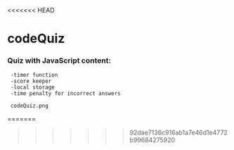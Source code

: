 <<<<<<< HEAD
# codeQuiz

### Quiz with JavaScript content:

     -timer function
     -score keeper
     -local storage
     -time penalty for incorrect answers
     
     codeQuiz.png
=======

>>>>>>> 92dae7136c916ab1a7e46d1e4772b99684275920
